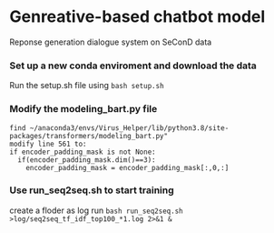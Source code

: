 # Genreative-based chatbot model
Reponse generation dialogue system on SeConD data

### Set up a new conda enviroment and download the data
Run the setup.sh file using `bash setup.sh`

### Modify the modeling_bart.py file

```
find ~/anaconda3/envs/Virus_Helper/lib/python3.8/site-packages/transformers/modeling_bart.py"
modify line 561 to:
if encoder_padding_mask is not None:
  if(encoder_padding_mask.dim()==3):
    encoder_padding_mask = encoder_padding_mask[:,0,:]

```

### Use run_seq2seq.sh to start training
create a floder as log run `bash run_seq2seq.sh >log/seq2seq_tf_idf_top100_*1.log 2>&1 &`
